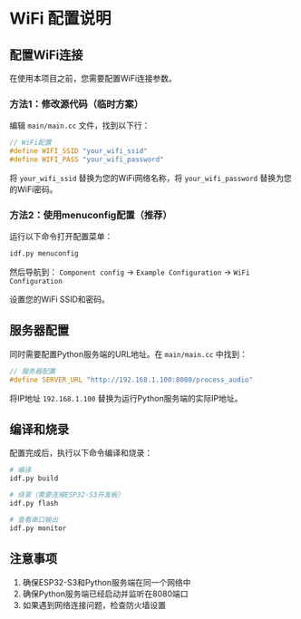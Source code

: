 # WiFi 配置说明

## 配置WiFi连接

在使用本项目之前，您需要配置WiFi连接参数。

### 方法1：修改源代码（临时方案）

编辑 `main/main.cc` 文件，找到以下行：

```cpp
// WiFi配置
#define WIFI_SSID "your_wifi_ssid"
#define WIFI_PASS "your_wifi_password"
```

将 `your_wifi_ssid` 替换为您的WiFi网络名称，将 `your_wifi_password` 替换为您的WiFi密码。

### 方法2：使用menuconfig配置（推荐）

运行以下命令打开配置菜单：

```bash
idf.py menuconfig
```

然后导航到：
`Component config` -> `Example Configuration` -> `WiFi Configuration`

设置您的WiFi SSID和密码。

## 服务器配置

同时需要配置Python服务端的URL地址。在 `main/main.cc` 中找到：

```cpp
// 服务器配置
#define SERVER_URL "http://192.168.1.100:8080/process_audio"
```

将IP地址 `192.168.1.100` 替换为运行Python服务端的实际IP地址。

## 编译和烧录

配置完成后，执行以下命令编译和烧录：

```bash
# 编译
idf.py build

# 烧录（需要连接ESP32-S3开发板）
idf.py flash

# 查看串口输出
idf.py monitor
```

## 注意事项

1. 确保ESP32-S3和Python服务端在同一个网络中
2. 确保Python服务端已经启动并监听在8080端口
3. 如果遇到网络连接问题，检查防火墙设置
